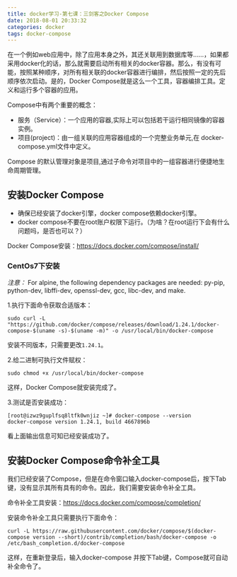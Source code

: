 ```yaml
---
title: docker学习-第七课：三剑客之Docker Compose
date: 2018-08-01 20:33:32
categories: docker
tags: docker-compose
---
```


在一个例如web应用中，除了应用本身之外，其还关联用到数据库等……，如果都采用docker化的话，那么就需要启动所有相关的docker容器。那么，有没有可能，按照某种顺序，对所有相关联的docker容器进行编排，然后按照一定的先后顺序依次启动。是的，Docker Compose就是这么一个工具，容器编排工具。定义和运行多个容器的应用。 

Compose中有两个重要的概念：

- 服务（Service）：一个应用的容器,实际上可以包括若干运行相同镜像的容器实例。
- 项目(project)：由一组关联的应用容器组成的一个完整业务单元,在	docker-compose.yml文件中定义。

Compose	的默认管理对象是项目,通过子命令对项目中的一组容器进行便捷地生命周期管理。

## 安装Docker Compose

- 确保已经安装了docker引擎，docker compose依赖docker引擎。
- docker compose不要在root账户权限下运行。（为啥？在root运行下会有什么问题吗，是否也可以？）

Docker Compose安装：https://docs.docker.com/compose/install/

### CentOs7下安装

_注意：_ For alpine, the following dependency packages are needed: py-pip, python-dev, libffi-dev, openssl-dev, gcc, libc-dev, and make.

1.执行下面命令获取合适版本：

    sudo curl -L "https://github.com/docker/compose/releases/download/1.24.1/docker-compose-$(uname -s)-$(uname -m)" -o /usr/local/bin/docker-compose

安装不同版本，只需要更改`1.24.1`。
   
2.给二进制可执行文件赋权：

    sudo chmod +x /usr/local/bin/docker-compose
    
这样，Docker Compose就安装完成了。

3.测试是否安装成功：

    [root@izwz9guplfsq8ltfk0wnjiz ~]# docker-compose --version
    docker-compose version 1.24.1, build 4667896b
    
看上面输出信息可知已经安装成功了。

## 安装Docker Compose命令补全工具

我们已经安装了Compose，但是在命令窗口输入docker-compose后，按下Tab键，没有显示其所有具有的命令。因此，我们需要安装命令补全工具。

命令补全工具安装：https://docs.docker.com/compose/completion/

安装命令补全工具只需要执行下面命令：

    curl -L https://raw.githubusercontent.com/docker/compose/$(docker-compose version --short)/contrib/completion/bash/docker-compose -o /etc/bash_completion.d/docker-compose

这样，在重新登录后，输入docker-compose 并按下Tab键，Compose就可自动补全命令了。
    
            

        